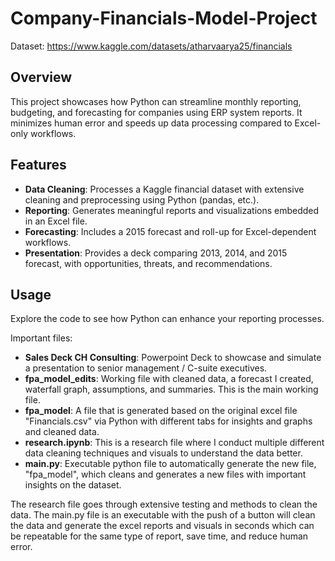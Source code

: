 ﻿# Company-Financials-Model-Project

Dataset: https://www.kaggle.com/datasets/atharvaarya25/financials

## Overview
This project showcases how Python can streamline monthly reporting, budgeting, and forecasting for companies using ERP system reports. It minimizes human error and speeds up data processing compared to Excel-only workflows.

## Features
- **Data Cleaning**: Processes a Kaggle financial dataset with extensive cleaning and preprocessing using Python (pandas, etc.).
- **Reporting**: Generates meaningful reports and visualizations embedded in an Excel file.
- **Forecasting**: Includes a 2015 forecast and roll-up for Excel-dependent workflows.
- **Presentation**: Provides a deck comparing 2013, 2014, and 2015 forecast, with opportunities, threats, and recommendations.

## Usage
Explore the code to see how Python can enhance your reporting processes.

Important files:

- **Sales Deck CH Consulting**: Powerpoint Deck to showcase and simulate a presentation to senior management / C-suite executives.
- **fpa_model_edits**: Working file with cleaned data, a forecast I created, waterfall graph, assumptions, and summaries. This is the main working file.
- **fpa_model**: A file that is generated based on the original excel file "Financials.csv" via Python with different tabs for insights and graphs and cleaned data.
- **research.ipynb**: This is a research file where I conduct multiple different data cleaning techniques and visuals to understand the data better.
- **main.py**: Executable python file to automatically generate the new file, "fpa_model", which cleans and generates a new files with important insights on the dataset.

The research file goes through extensive testing and methods to clean the data. The main.py file is an executable with the push of a button will clean the data and generate the excel reports and visuals in seconds which can be repeatable for the same type of report, save time, and reduce human error.
